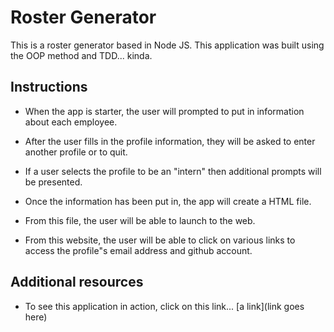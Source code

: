 # Roster Generator

This is a roster generator based in Node JS. This application was built using the OOP method and TDD... kinda.

## Instructions

* When the app is starter, the user will prompted to put in information about each employee.

* After the user fills in the profile information, they will be asked to enter another profile or to quit.

 * If a user selects the profile to be an "intern" then additional prompts will be presented. 

* Once the information has been put in, the app will create a HTML file.
  
*  From this file, the user will be able to launch to the web.

* From this website, the user will be able to click on various links to access the profile"s email address and github account.

 ## Additional resources

 *  To see this application in action, click on this link... [a link](link goes here)
